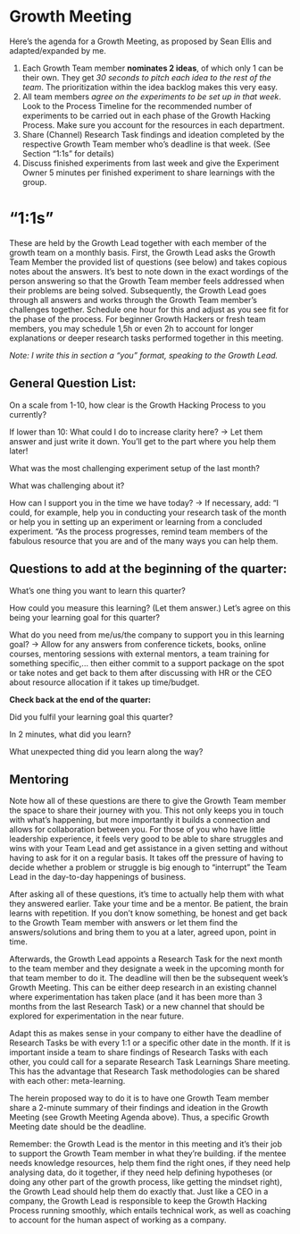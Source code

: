 # Growth Meeting
Here’s the agenda for a Growth Meeting, as proposed by Sean Ellis and adapted/expanded by me.

1. Each Growth Team member **nominates 2 ideas**, of which only 1 can be their own. They get *30 seconds to pitch each idea to the rest of the team*. The prioritization within the idea backlog makes this very easy.
2. All team members *agree on the experiments to be set up in that week*. Look to the Process Timeline for the recommended number of experiments to be carried out in each phase of the Growth Hacking Process. Make sure you account for the resources in each department.
3. Share (Channel) Research Task findings and ideation completed by the respective Growth Team member who’s deadline is that week. (See Section “1:1s” for details)
4. Discuss finished experiments from last week and give the Experiment Owner 5 minutes per finished experiment to share learnings with the group.

# “1:1s”
These are held by the Growth Lead together with each member of the growth team on a monthly basis. First, the Growth Lead asks the Growth Team Member the provided list of questions (see below) and takes copious notes about the answers. It’s best to note down in the exact wordings of the person answering so that the Growth Team member feels addressed when their problems are being solved. Subsequently, the Growth Lead goes through all answers and works through the Growth Team member’s challenges together. Schedule one hour for this and adjust as you see fit for the phase of the process. For beginner Growth Hackers or fresh team members, you may schedule 1,5h or even 2h to account for longer explanations or deeper research tasks performed together in this meeting.

*Note: I write this in section a “you” format, speaking to the Growth Lead.*

## General Question List:

On a scale from 1-10, how clear is the Growth Hacking Process to you currently?

If lower than 10: What could I do to increase clarity here? → Let them answer and just write it down. You’ll get to the part where you help them later!

What was the most challenging experiment setup of the last month?

What was challenging about it?

How can I support you in the time we have today? → If necessary, add: “I could, for example, help you in conducting your research task of the month or help you in setting up an experiment or learning from a concluded experiment. “As the process progresses, remind team members of the fabulous resource that you are and of the many ways you can help them.

## Questions to add at the beginning of the quarter:

What’s one thing you want to learn this quarter?

How could you measure this learning? (Let them answer.) Let’s agree on this being your learning goal for this quarter?

What do you need from me/us/the company to support you in this learning goal? → Allow for any answers from conference tickets, books, online courses, mentoring sessions with external mentors, a team training for something specific,... then either commit to a support package on the spot or take notes and get back to them after discussing with HR or the CEO about resource allocation if it takes up time/budget.

**Check back at the end of the quarter:**

Did you fulfil your learning goal this quarter?

In 2 minutes, what did you learn?

What unexpected thing did you learn along the way?

## Mentoring

Note how all of these questions are there to give the Growth Team member the space to share their journey with you. This not only keeps you in touch with what’s happening, but more importantly it builds a connection and allows for collaboration between you. For those of you who have little leadership experience, it feels very good to be able to share struggles and wins with your Team Lead and get assistance in a given setting and without having to ask for it on a regular basis. It takes off the pressure of having to decide whether a problem or struggle is big enough to “interrupt” the Team Lead in the day-to-day happenings of business.

After asking all of these questions, it’s time to actually help them with what they answered earlier. Take your time and be a mentor. Be patient, the brain learns with repetition. If you don’t know something, be honest and get back to the Growth Team member with answers or let them find the answers/solutions and bring them to you at a later, agreed upon, point in time.

Afterwards, the Growth Lead appoints a Research Task for the next month to the team member and they designate a week in the upcoming month for that team member to do it. The deadline will then be the subsequent week’s Growth Meeting. This can be either deep research in an existing channel where experimentation has taken place (and it has been more than 3 months from the last Research Task) or a new channel that should be explored for experimentation in the near future.

Adapt this as makes sense in your company to either have the deadline of Research Tasks be with every 1:1 or a specific other date in the month. If it is important inside a team to share findings of Research Tasks with each other, you could call for a separate Research Task Learnings Share meeting. This has the advantage that Research Task methodologies can be shared with each other: meta-learning.

The herein proposed way to do it is to have one Growth Team member share a 2-minute summary of their findings and ideation in the Growth Meeting (see Growth Meeting Agenda above). Thus, a specific Growth Meeting date should be the deadline.

Remember: the Growth Lead is the mentor in this meeting and it’s their job to support the Growth Team member in what they’re building. if the mentee needs knowledge resources, help them find the right ones, if they need help analysing data, do it together, if they need help defining hypotheses (or doing any other part of the growth process, like getting the mindset right), the Growth Lead should help them do exactly that. Just like a CEO in a company, the Growth Lead is responsible to keep the Growth Hacking Process running smoothly, which entails technical work, as well as coaching to account for the human aspect of working as a company.
